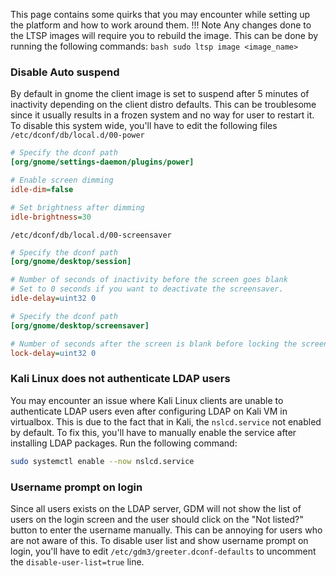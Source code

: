 This page contains some quirks that you may encounter while setting up the platform and how to work around them.
!!! Note
    Any changes done to the LTSP images will require you to rebuild the image. This can be done by running the following commands:
    ```bash
    sudo ltsp image <image_name>
    ```
### Disable Auto suspend
By default in gnome the client image is set to suspend after 5 minutes of inactivity depending on the client distro defaults. This can be troublesome since it usually results in a frozen system and no way for user to restart it. To disable this system wide, you'll have to edit the following files
 `/etc/dconf/db/local.d/00-power`
```ini
# Specify the dconf path
[org/gnome/settings-daemon/plugins/power]

# Enable screen dimming
idle-dim=false

# Set brightness after dimming
idle-brightness=30
```
`/etc/dconf/db/local.d/00-screensaver`
```ini
# Specify the dconf path
[org/gnome/desktop/session]

# Number of seconds of inactivity before the screen goes blank
# Set to 0 seconds if you want to deactivate the screensaver.
idle-delay=uint32 0

# Specify the dconf path
[org/gnome/desktop/screensaver]

# Number of seconds after the screen is blank before locking the screen
lock-delay=uint32 0
```

### Kali Linux does not authenticate LDAP users
You may encounter an issue where Kali Linux clients are unable to authenticate LDAP users even after configuring LDAP on Kali VM in virtualbox. This is due to the fact that in Kali, the `nslcd.service` not enabled by default. To fix this, you'll have to manually enable the service after installing LDAP packages. Run the following command:
```bash
sudo systemctl enable --now nslcd.service
```
### Username prompt on login
Since all users exists on the LDAP server, GDM will not show the list of users on the login screen and the user should click on the "Not listed?" button to enter the username manually. This can be annoying for users who are not aware of this. To disable user list and show username prompt on login, you'll have to edit `/etc/gdm3/greeter.dconf-defaults` to uncomment the `disable-user-list=true` line.
